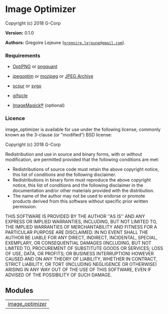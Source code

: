 

# Image Optimizer #

Copyright (c) 2018 G-Corp

__Version:__ 0.1.0

__Authors:__ Gregoire Lejeune ([`gregoire.lejeune@gmail.com`](mailto:gregoire.lejeune@gmail.com)).


### Requirements ###

* [OptiPNG](http://optipng.sourceforge.net/) or [pngquant](https://pngquant.org/)

* [jpegoptim](https://github.com/tjko/jpegoptim) or [mozjpeg](https://github.com/mozilla/mozjpeg) or [JPEG Archive](https://github.com/danielgtaylor/jpeg-archive)

* [scour](https://github.com/scour-project/scour) or [svgo](https://github.com/svg/svgo)

* [gifsicle](http://www.lcdf.org/gifsicle/)

* [ImageMagick®](https://www.imagemagick.org/) (optional)



### Licence ###

image_optimizer is available for use under the following license, commonly known as the 3-clause (or "modified") BSD license:

Copyright (c) 2018 G-Corp<br />

Redistribution and use in source and binary forms, with or without modification, are permitted provided that the following conditions are met:

* Redistributions of source code must retain the above copyright notice, this list of conditions and the following disclaimer.
* Redistributions in binary form must reproduce the above copyright notice, this list of conditions and the following disclaimer in the documentation and/or other materials provided with the distribution.
* The name of the author may not be used to endorse or promote products derived from this software without specific prior written permission.



THIS SOFTWARE IS PROVIDED BY THE AUTHOR ''AS IS'' AND ANY EXPRESS OR IMPLIED WARRANTIES, INCLUDING, BUT NOT LIMITED TO, THE IMPLIED WARRANTIES OF MERCHANTABILITY AND FITNESS FOR A PARTICULAR PURPOSE ARE DISCLAIMED. IN NO EVENT SHALL THE AUTHOR BE LIABLE FOR ANY DIRECT, INDIRECT, INCIDENTAL, SPECIAL, EXEMPLARY, OR CONSEQUENTIAL DAMAGES (INCLUDING, BUT NOT LIMITED TO, PROCUREMENT OF SUBSTITUTE GOODS OR SERVICES; LOSS OF USE, DATA, OR PROFITS; OR BUSINESS INTERRUPTION) HOWEVER CAUSED AND ON ANY THEORY OF LIABILITY, WHETHER IN CONTRACT, STRICT LIABILITY, OR TORT (INCLUDING NEGLIGENCE OR OTHERWISE) ARISING IN ANY WAY OUT OF THE USE OF THIS SOFTWARE, EVEN IF ADVISED OF THE POSSIBILITY OF SUCH DAMAGE.



## Modules ##


<table width="100%" border="0" summary="list of modules">
<tr><td><a href="https://github.com/G-Corp/image_optimizer/blob/master/doc/image_optimizer.md" class="module">image_optimizer</a></td></tr></table>

